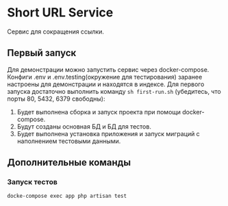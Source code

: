 # Short URL Service

Сервис для сокращения ссылки.

## Первый запуск

Для демонстрации можно запустить сервис через docker-compose. Конфиги .env и .env.testing(окружение для тестирования)
заранее настроены для демонстрации и находятся в индексе.
Для первого запуска достаточно выполнить команду `sh first-run.sh` (убедитесь, что порты 80, 5432, 6379 свободны):

1. Будет выполнена сборка и запуск проекта при помощи docker-compose.
2. Будут созданы основная БД и БД для тестов.
3. Будет выполнена установка приложения и запуск миграций с наполнением тестовыми данными.

## Дополнительные команды

### Запуск тестов

`docke-compose exec app php artisan test`
